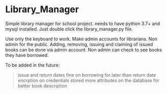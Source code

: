 # Library_Manager

Simple library manager for school project. needs to have python 3.7+ and mysql installed. Just double click the library_manager.py file.

Use only the keyboard to work. Make admin accounts for librarians. Non admin for the public. Adding, removing, issuing and claiming of issued books can be done via admin account. Non admin can check to see books they have borrowed.

To be added in the future:
> issue and return dates
> fine on borrowing for later than return date
> encrption on credentials stored
> more attributes on the database for better book description